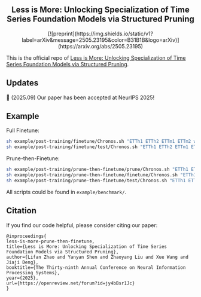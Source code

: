 <h2 align="center"> Less is More: Unlocking Specialization of Time Series Foundation Models via Structured Pruning</h2>

<p align="center">[![preprint](https://img.shields.io/static/v1?label=arXiv&message=2505.23195&color=B31B1B&logo=arXiv)](https://arxiv.org/abs/2505.23195)</p>

This is the official repo of [Less is More: Unlocking Specialization of Time Series Foundation Models via Structured Pruning](https://arxiv.org/abs/2505.23195).

## Updates
:triangular_flag_on_post: (2025.09) Our paper has been accepted at NeurIPS 2025!

## Example

Full Finetune:
```bash
sh example/post-training/finetune/Chronos.sh "ETTh1 ETTh2 ETTm1 ETTm2 weather"
sh example/post-training/finetune/test/Chronos.sh "ETTh1 ETTh2 ETTm1 ETTm2 weather"
```

Prune-then-Finetune:
```bash
sh example/post-training/prune-then-finetune/prune/Chronos.sh "ETTh1 ETTh2 ETTm1 ETTm2 weather"
sh example/post-training/prune-then-finetune/finetune/Chronos.sh "ETTh1 ETTh2 ETTm1 ETTm2 weather"
sh example/post-training/prune-then-finetune/test/Chronos.sh "ETTh1 ETTh2 ETTm1 ETTm2 weather"
```

All scripts could be found in `example/benchmark/`.


## Citation
If you find our code helpful, please consider citing our paper:
```
@inproceedings{
less-is-more-prune-then-finetune,
title={Less is More: Unlocking Specialization of Time Series Foundation Models via Structured Pruning},
author={Lifan Zhao and Yanyan Shen and Zhaoyang Liu and Xue Wang and Jiaji Deng},
booktitle={The Thirty-ninth Annual Conference on Neural Information Processing Systems},
year={2025},
url={https://openreview.net/forum?id=jy4bBsr1Jc}
}
```